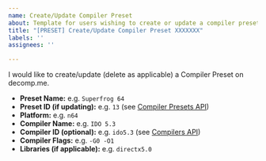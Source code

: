 ```yaml
---
name: Create/Update Compiler Preset
about: Template for users wishing to create or update a compiler preset
title: "[PRESET] Create/Update Compiler Preset XXXXXXX"
labels: ''
assignees: ''

---
```


I would like to create/update (delete as applicable) a Compiler Preset on decomp.me.

- **Preset Name:** e.g. `Superfrog 64`
- **Preset ID (if updating):** e.g. `13` (see [Compiler Presets API](https://decomp.me/api/preset))
- **Platform:** e.g. `n64`
- **Compiler Name:** e.g. `IDO 5.3`
- **Compiler ID (optional):** e.g. `ido5.3` (see [Compilers API](https://decomp.me/api/compilers)) 
- **Compiler Flags:** e.g. `-G0 -O1`
- **Libraries (if applicable):**  e.g. `directx5.0`
